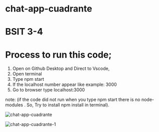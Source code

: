 # chat-app-cuadrante
# BSIT 3-4
# Process to run this code;
1. Open on Github Desktop and Direct to Vscode,
2. Open terminal 
3. Type npm start
4. If the localhost number appear like example: 3000 
5. Go to browser type localhost:3000

note: (if the code did not run when you type npm start there is no node-modules . So, Try to install npm install in terminal).

![chat-app-cuadrante](https://user-images.githubusercontent.com/96381650/208602325-98201861-2ed4-44fb-a3d3-a1c800396d6b.png)

![chat-app-cuadrante-1](https://user-images.githubusercontent.com/96381650/208602136-53c556fc-9fcf-4710-9961-0da66b7d387c.png)
